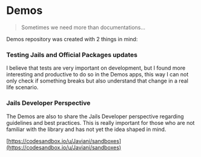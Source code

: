 # Demos  

> Sometimes we need more than documentations...

Demos repository was created with 2 things in mind:

### Testing Jails and Official Packages updates
I believe that tests are very important on development, but I found more interesting and productive to do so in the Demos apps, this way I can not only check if something breaks but also understand that change in a real life scenario.

### Jails Developer Perspective
The Demos are also to share the Jails Developer perspective regarding guidelines and best practices.
This is really important for those who are not familiar with the library and has not yet the idea shaped in mind.

[https://codesandbox.io/u/Javiani/sandboxes](https://codesandbox.io/u/Javiani/sandboxes)
